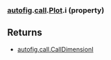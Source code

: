 ### [autofig](autofig.md).[call](autofig.call.md).[Plot](autofig.call.Plot.md).i (property)




Returns
----------
* [autofig.call.CallDimensionI](autofig.call.CallDimensionI.md)


